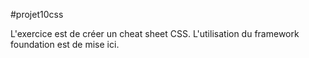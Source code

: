 #projet10css

 L'exercice est de créer un cheat sheet CSS. L'utilisation du framework foundation est de mise ici.
